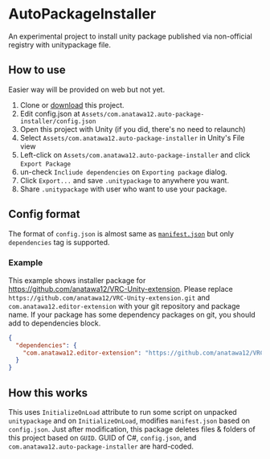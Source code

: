 AutoPackageInstaller
===

An experimental project to install unity package published via non-official registry with unitypackage file.

## How to use

Easier way will be provided on web but not yet.

1. Clone or [download][download-this] this project.
2. Edit config.json at `Assets/com.anatawa12.auto-package-installer/config.json`
3. Open this project with Unity (if you did, there's no need to relaunch)
4. Select `Assets/com.anatawa12.auto-package-installer` in Unity's File view
5. Left-click on `Assets/com.anatawa12.auto-package-installer` and click `Export Package`
6. un-check `Incliude dependencies` on `Exporting package` dialog.
7. Click `Export...` and save `.unitypackage` to anywhere you want.
8. Share `.unitypackage` with user who want to use your package.

[download-this]: https://github.com/anatawa12/AutoPackageInstaller/archive/refs/heads/master.zip

## Config format

The format of `config.json` is almost same as [`manifest.json`][manifest-json-unity] but 
only `dependencies` tag is supported.

[manifest-json-unity]: https://docs.unity3d.com/current/Manual/upm-manifestPrj.html

### Example

This example shows installer package for <https://github.com/anatawa12/VRC-Unity-extension>.
Please replace `https://github.com/anatawa12/VRC-Unity-extension.git` and `com.anatawa12.editor-extension`
with your git repository and package name.
If your package has some dependency packages on git, you should add to dependencies block.

```json
{
  "dependencies": {
    "com.anatawa12.editor-extension": "https://github.com/anatawa12/VRC-Unity-extension.git"
  }
}

```

## How this works

This uses `InitializeOnLoad` attribute to run some script on unpacked `unitypackage` and
on `InitializeOnLoad`, modifies `manifest.json` based on `config.json`. 
Just after modification, this package deletes files & folders of this project based on `GUID`.
GUID of C#, `config.json`, and `com.anatawa12.auto-package-installer` are hard-coded.
